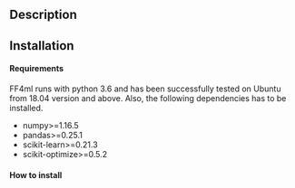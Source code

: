 Description
------------


## Installation

#### Requirements

FF4ml runs with python 3.6 and has been successfully tested on Ubuntu from 18.04 version and above. Also, the following dependencies has to be installed.

* numpy>=1.16.5
* pandas>=0.25.1
* scikit-learn>=0.21.3
* scikit-optimize>=0.5.2

#### How to install
